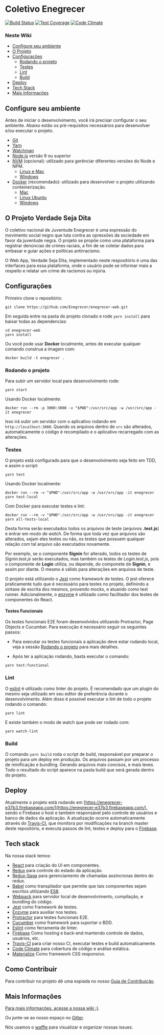 # Coletivo Enegrecer
[![Build Status](https://travis-ci.org/Enegrecer/enegrecer-web.svg?branch=master)](https://travis-ci.org/Enegrecer/enegrecer-web)
[![Test Coverage](https://codeclimate.com/github/Enegrecer/enegrecer-web/badges/coverage.svg)](https://codeclimate.com/github/Enegrecer/enegrecer-web/coverage)
[![Code Climate](https://codeclimate.com/github/codeclimate/codeclimate/badges/gpa.svg)](https://codeclimate.com/github/Enegrecer/enegrecer-web)

### Neste Wiki
* [Configure seu ambiente](#configure-seu-ambiente)
* [O Projeto](#o-projeto-verdade-seja-dita)
* [Configurações](#configurações)
  * [Rodando o projeto](#rodando-o-projeto)
  * [Testes](#testes)
  * [Lint](#lint)
  * [Build](#build)
* [Deploy](#deploy)
* [Tech Stack](#tech-stack)
* [Mais Informações](#mais-informações)

## Configure seu ambiente

Antes de iniciar o desenvolvimento, você irá precisar configurar o seu ambiente. Abaixo estão os pré-requisitos necessários para desenvolver e/ou executar o projeto.

- [Git](https://git-scm.com/downloads)
- [Yarn](https://yarnpkg.com/pt-BR/)
- [Watchman](https://facebook.github.io/watchman/docs/install.html)
- [Node.js](https://nodejs.org/) versão 9 ou superior
- [NVM](https://github.com/creationix/nvm) (opcional): utilizado para gerênciar diferentes versões do Node e NPM.
  - [Linux e Mac](https://github.com/creationix/nvm)
  - [Windows](https://github.com/coreybutler/nvm-windows)
- [Docker](https://www.docker.com/) (recomendado): utilizado para desenvolver o projeto utilizando conteinerização.
  - [Mac](https://docs.docker.com/docker-for-mac/install/)
  - [Linux Ubuntu](https://docs.docker.com/install/linux/docker-ce/ubuntu/)
  - [Windows](https://docs.docker.com/docker-for-windows/install/)

## O Projeto Verdade Seja Dita

O coletivo nacional de Juventude Enegrecer é uma expressão do movimento social negro que luta contra as opressões da sociedade em favor da juventude negra. O projeto se propõe como uma plataforma para registrar denúncias de crimes raciais, a fim de se coletar dados para embasar e guiar ações e políticas antirracismo.

O Web App, Verdade Seja Dita, implementado neste respositório é uma das interfaces para essa plataforma, onde o usuário pode se informar mais a respeito e relatar um crime de racismos ou injúria.

## Configurações

Primeiro clone o repositório: 
```shell
git clone https://github.com/Enegrecer/enegrecer-web.git
```

Em seguida entre na pasta do projeto clonado e rode `yarn install` para baixar todas as dependencias: 
```shell
cd enegrecer-web
yarn install
```

Ou você pode usar **Docker** localmente, antes de executar qualquer comando construa a imagem com: 
```shell
docker build -t enegrecer .
```

### Rodando o projeto

Para subir um servidor local para desenvolvimento rode: 
```shell
yarn start
```

Usando Docker localmente: 
```shell
docker run --rm -p 3000:3000 -v "$PWD":/usr/src/app -w /usr/src/app -it enegrecer
```

Isso irá subir um servidor com o aplicativo rodando em `http://localhost:3000`. Quando os arquivos dentro de `src` são alterados, automaticamente o código é recompilado e o aplicativo recarregado com as alterações.

### Testes

O projeto está configurado para que o desenvolvimento seja feito em TDD, e assim o script: 
```shell
yarn test
```

Usando Docker localmente: 
```shell
docker run --rm -v "$PWD":/usr/src/app -w /usr/src/app -it enegrecer yarn test-local
```

Com Docker para executar testes e lint: 
```shell
docker run --rm -v "$PWD":/usr/src/app -w /usr/src/app -it enegrecer yarn all-tests-local
```

Desta forma serão executados todos os arquivos de teste (arquivos __.test.js__) e entrar em modo de _watch_. De forma que toda vez que arquivos são alterados, sejam eles testes ou não, os testes que possuem qualquer relação com tal arquivo são executados novamente.

Por exemplo, se o componente __Signin__ for alterado, todos os testes de _Signin.test.js_ serão executados, mas também os testes de _Login.test.js_, pois o componente de __Login__ utiliza, ou depende, do componete de __Signin__, e assim por diante. O mesmo é válido para alterações em arquivos de teste.

O projeto está utilizando o [Jest](https://facebook.github.io/jest/) como framework de testes. O jest oferece praticamente tudo que é necessário para testes no projeto, definindo a sintaxe de escrita dos mesmos, provendo mocks, e atuando como test runner. Adicionalmente, o [enzyme](http://airbnb.io/enzyme/) é utilizado como facilitador dos testes de componentes do React.

#### Testes Funcionais

Os testes funcionais E2E foram desenvolvidos utilizando Protractor, Page Objects e Cucumber. Para execução é necessário seguir os seguintes passos: 

  - Para executar os testes funcionais a aplicação deve estar rodando local, veja a sessão [Rodando o projeto](#rodando-o-projeto) para mais detalhes.

  - Após ter a aplicação rodando, basta executar o comando:
```shell
yarn test:functional
```


### Lint

O [eslint](http://eslint.org/) é utilizado como linter do projeto. É recomendado que um plugin do mesmo seja utilizado em seu editor de preferência durante o desenvolvimento. Além disso é possível executar o lint de todo o projeto rodando o comando: 
```shell
yarn lint
```

E existe também o modo de watch que pode ser rodado com: 
```shell
yarn watch-lint
```

### Build

O comando `yarn build` roda o script de build, responsável por preparar o projeto para um deploy em produção. Os arquivos passam por um processo de minificação e bundling. Gerando arquivos mais concisos, e mais leves. Todo o resultado do script aparece na pasta build que será gerada dentro do projeto.

## Deploy

Atualmente o projeto está rodando em [https://enegrecer-e37b3.firebaseapp.com/](https://enegrecer-e37b3.firebaseapp.com/), sendo o Firebase o host e também responsável pelo controle de usuários e banco de dados da aplicação. A atualização ocorre automaticamente através do [Travis-CI](https://travis-ci.org/Enegrecer/enegrecer-web), que monitora por modificações na branch master deste repositório, e executa passos de lint, testes e deploy para o [Firebase](https://firebase.google.com).

## Tech stack

Na nossa stack temos:
* [React](https://facebook.github.io/react/) para criação do UI em componentes.
* [Redux](http://redux.js.org/) para controle do estado da aplicação.
* [Redux-Saga](https://redux-saga.js.org/) para gerenciamento de chamadas assíncronas dentro do redux.
* [Babel](https://babeljs.io/) como transpilador que permite que tais componentes sejam escritos utilizando [ES8](http://www.ecma-international.org/ecma-262/8.0/index.html).
* [Webpack](https://webpack.github.io/) para servidor local de desenvolvimento, compilação, e bundling do código.
* [Jest](https://facebook.github.io/jest/) como framework de testes.
* [Enzyme](http://airbnb.io/enzyme/) para auxiliar nos testes.
* [Protractor](https://www.protractortest.org/#/) para testes funcionais E2E.
* [Cucumber](https://cucumber.io/) como framework para suportar o BDD.
* [Eslint](http://eslint.org/) como ferramenta de linter.
* [Firebase](https://firebase.google.com/) Como hosting e back-end mantendo controle de dados, usuários, etc.
* [Travis-CI](https://travis-ci.org/) para criar nosso CI, executar testes e build automaticamente.
* [Code Climate](https://codeclimate.com/github/Enegrecer/enegrecer-web) para cobertura de código e análise estática.
* [Materialize](http://materializecss.com/) Como framework CSS responsivo.

## Como Contribuir

Para contribuir no projeto dê uma espiada no nosso [Guia de Contribuição](.github/CONTRIBUTING.md).

## Mais Informações

[Para mais informações, acesse a nossa wiki :)](https://github.com/Enegrecer/enegrecer-web/wiki).

Ou junte-se ao nosso espaço no [Gitter](https://gitter.im/Coletivo-Enegrecer/Enegrecer).

Nós usamos o [waffle](https://waffle.io/Enegrecer/enegrecer-web) para visualizar e organizar nossas issues.
